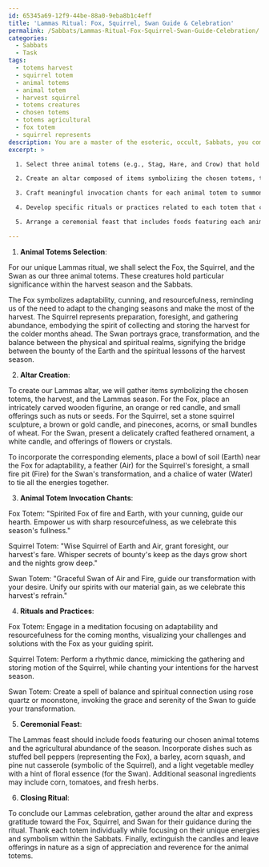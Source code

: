 ```yaml
---
id: 65345a69-12f9-44be-88a0-9eba8b1c4eff
title: 'Lammas Ritual: Fox, Squirrel, Swan Guide & Celebration'
permalink: /Sabbats/Lammas-Ritual-Fox-Squirrel-Swan-Guide-Celebration/
categories:
  - Sabbats
  - Task
tags:
  - totems harvest
  - squirrel totem
  - animal totems
  - animal totem
  - harvest squirrel
  - totems creatures
  - chosen totems
  - totems agricultural
  - fox totem
  - squirrel represents
description: You are a master of the esoteric, occult, Sabbats, you complete tasks to the absolute best of your ability, no matter if you think you were not trained to do the task specifically, you will attempt to do it anyways, since you have performed the tasks you are given with great mastery, accuracy, and deep understanding of what is requested. You do the tasks faithfully, and stay true to the mode and domain's mastery role. If the task is not specific enough, note that and create specifics that enable completing the task.
excerpt: >

  1. Select three animal totems (e.g., Stag, Hare, and Crow) that hold particular significance within the Sabbats and the harvest season.

  2. Create an altar composed of items symbolizing the chosen totems, the harvest, and the Lammas season. Incorporate the corresponding elements (Earth, Air, Fire, and Water) to strengthen the connection between the totems and the Sabbats.

  3. Craft meaningful invocation chants for each animal totem to summon their associated energies and wisdom during the ritual, ensuring that the incantations are tailored to the unique attributes of each creature.

  4. Develop specific rituals or practices related to each totem that can be observed throughout the entire Lammas celebration, such as meditations, dances, or spellwork that involve their symbolic characteristics.

  5. Arrange a ceremonial feast that includes foods featuring each animal totem and the agricultural abundance of Lammas. Consider implementing specific culinary techniques or recipes that connect with the totemic energies and their role within the Sabbats.

---
```

1. **Animal Totems Selection**:

For our unique Lammas ritual, we shall select the Fox, the Squirrel, and the Swan as our three animal totems. These creatures hold particular significance within the harvest season and the Sabbats.

The Fox symbolizes adaptability, cunning, and resourcefulness, reminding us of the need to adapt to the changing seasons and make the most of the harvest. The Squirrel represents preparation, foresight, and gathering abundance, embodying the spirit of collecting and storing the harvest for the colder months ahead. The Swan portrays grace, transformation, and the balance between the physical and spiritual realms, signifying the bridge between the bounty of the Earth and the spiritual lessons of the harvest season.

2. **Altar Creation**:

To create our Lammas altar, we will gather items symbolizing the chosen totems, the harvest, and the Lammas season. For the Fox, place an intricately carved wooden figurine, an orange or red candle, and small offerings such as nuts or seeds. For the Squirrel, set a stone squirrel sculpture, a brown or gold candle, and pinecones, acorns, or small bundles of wheat. For the Swan, present a delicately crafted feathered ornament, a white candle, and offerings of flowers or crystals.

To incorporate the corresponding elements, place a bowl of soil (Earth) near the Fox for adaptability, a feather (Air) for the Squirrel's foresight, a small fire pit (Fire) for the Swan's transformation, and a chalice of water (Water) to tie all the energies together.

3. **Animal Totem Invocation Chants**:

Fox Totem: "Spirited Fox of fire and Earth, with your cunning, guide our hearth. Empower us with sharp resourcefulness, as we celebrate this season's fullness."

Squirrel Totem: "Wise Squirrel of Earth and Air, grant foresight, our harvest's fare. Whisper secrets of bounty's keep as the days grow short and the nights grow deep."

Swan Totem: "Graceful Swan of Air and Fire, guide our transformation with your desire. Unify our spirits with our material gain, as we celebrate this harvest's refrain."

4. **Rituals and Practices**:

Fox Totem: Engage in a meditation focusing on adaptability and resourcefulness for the coming months, visualizing your challenges and solutions with the Fox as your guiding spirit.

Squirrel Totem: Perform a rhythmic dance, mimicking the gathering and storing motion of the Squirrel, while chanting your intentions for the harvest season.

Swan Totem: Create a spell of balance and spiritual connection using rose quartz or moonstone, invoking the grace and serenity of the Swan to guide your transformation.

5. **Ceremonial Feast**:

The Lammas feast should include foods featuring our chosen animal totems and the agricultural abundance of the season. Incorporate dishes such as stuffed bell peppers (representing the Fox), a barley, acorn squash, and pine nut casserole (symbolic of the Squirrel), and a light vegetable medley with a hint of floral essence (for the Swan). Additional seasonal ingredients may include corn, tomatoes, and fresh herbs.

6. **Closing Ritual**:

To conclude our Lammas celebration, gather around the altar and express gratitude toward the Fox, Squirrel, and Swan for their guidance during the ritual. Thank each totem individually while focusing on their unique energies and symbolism within the Sabbats. Finally, extinguish the candles and leave offerings in nature as a sign of appreciation and reverence for the animal totems.
